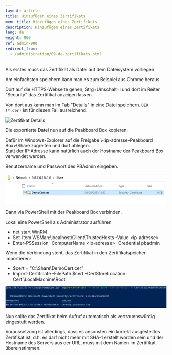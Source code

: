 ```yaml
---
layout: article
title: Hinzufügen eines Zertifikats
menu_title: Hinzufügen eines Zertifikats
description: Hinzufügen eines Zertifikats
lang: de
weight: 900
ref: admin-900
redirect_from:
  - /administration/09-de-zertifikats.html
---
```


Als erstes muss das Zertifikat als Datei auf dem Dateisystem vorliegen.

Am einfachsten speichern kann man es zum Beispiel aus Chrome heraus.

Dort auf die HTTPS-Webseite gehen; Strg+Umschalt+I und dort im Reiter "Security" das Zertifikat anzeigen lassen.

Von dort aus kann man im Tab "Details" in eine Datei speichern. `DER (*.cer)` ist für diesen Fall ausreichend.

![Zertifikat Details](/assets/images/admin/certificates/zertifikat-details.png)

Die exportierte Datei nun auf die Peakboard Box kopieren.

Dafür im Windows-Explorer auf die Freigabe \\\<ip-adresse-Peakboard Box>\Share zugreifen und dort ablegen.  
Statt der IP-Adresse kann natürlich auch der Hostname der Peakboard Box verwendet werden.

Benutzername und Passwort des PBAdmin eingeben.

![Window Explorer](/assets/images/admin/certificates/windows-explorer2.png)

Dann via PowerShell mit der Peakboard Box verbinden.

Lokal eine PowerShell als Administrator ausführen

* net start WinRM
* Set-Item WSMan:\localhost\Client\TrustedHosts -Value \<ip-adresse\>
* Enter-PSSession -ComputerName \<ip-adresse\> -Credential pbadmin

Wenn die Verbindung steht, das Zertifikat in den Zertifikatspeicher importieren:

* $cert = "C:\Share\DemoCert.cer"
* Import-Certificate -FilePath $cert -CertStoreLocation Cert:\LocalMachine\Root

![PowerShell](/assets/images/admin/certificates/powershell2.png)

Nun sollte das Zertifikat beim Aufruf automatisch als vertrauenswürdig eingestuft werden.

Voraussetzung ist allerdings, dass es ansonsten ein korrekt ausgestelltes Zertifikat ist, d.h. es darf nicht mehr mit SHA-1 erstellt worden sein und der Hostname des Servers aus der URL, muss mit dem Namen im Zertifikat übereinstimmen.